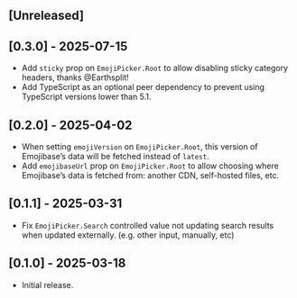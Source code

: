 ## [Unreleased]

## [0.3.0] - 2025-07-15

- Add `sticky` prop on `EmojiPicker.Root` to allow disabling sticky category headers, thanks @Earthsplit!
- Add TypeScript as an optional peer dependency to prevent using TypeScript versions lower than 5.1.

## [0.2.0] - 2025-04-02

- When setting `emojiVersion` on `EmojiPicker.Root`, this version of Emojibase’s data will be fetched instead of `latest`.
- Add `emojibaseUrl` prop on `EmojiPicker.Root` to allow choosing where Emojibase’s data is fetched from: another CDN, self-hosted files, etc.

## [0.1.1] - 2025-03-31

- Fix `EmojiPicker.Search` controlled value not updating search results when updated externally. (e.g. other input, manually, etc)

## [0.1.0] - 2025-03-18

- Initial release.
